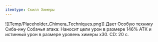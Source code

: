 ```yaml
---
itemtype: Скилл Химеры
---
```

![[Temp/Placeholder_Chimera_Techniques.png]]
Дает Особую технику Сиба-ину Собачья атака: Наносит цели урон в размере 146% АТК и истинный урон в размере уровень химеры х30. CD: 20 с.
